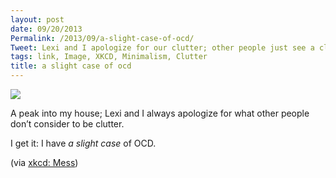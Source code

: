 ```yaml
---
layout: post
date: 09/20/2013
Permalink: /2013/09/a-slight-case-of-ocd/
Tweet: Lexi and I apologize for our clutter; other people just see a clean house.
tags: link, Image, XKCD, Minimalism, Clutter
title: a slight case of ocd
---
```


<a href="http://xkcd.com/1267/"><img src="http://imgs.xkcd.com/comics/mess.png"/></a><br/>

<p>A peak into my house; Lexi and I always apologize for what other people don&#8217;t consider to be clutter.</p>

<p>I get it: I have <em>a slight case</em> of OCD.</p>

<p>(via <a href="http://xkcd.com/1267/">xkcd: Mess</a>)</p>
